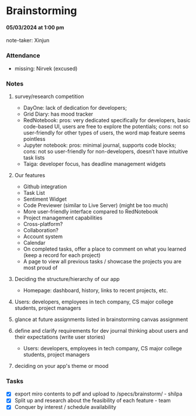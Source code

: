 # Brainstorming
#### 05/03/2024 at 1:00 pm 
note-taker: Xinjun
### Attendance
- missing: Nirvek (excused)

### Notes
1. survey/research competition
   - DayOne: lack of dedication for developers; 
   - Grid Diary: has mood tracker
    - RedNotebook: pros: very dedicated specifically for developers, basic code-based UI, users are free to explore the potentials; cons: not so user-friendly for other types of users, the word map feature seems pointless
    - Jupyter notebook: pros: minimal journal, supports code blocks; cons: not so user-friendly for non-developers, doesn’t have intuitive task lists
    - Taiga: developer focus, has deadline management widgets
2. Our features
    - Github integration
    - Task List
    - Sentiment Widget
    - Code Previewer (similar to Live Server) (might be too much)
    - More user-friendly interface compared to RedNotebook
    - Project management capabilities
    - Cross-platform? 
    - Collaboration?
    - Account system
    - Calendar
    - On completed tasks, offer a place to comment on what you learned (keep a record for each project)
    - A page to view all previous tasks / showcase the projects you are most proud of 

3. Deciding the structure/hierarchy of our app
    - Homepage: dashboard, history, links to recent projects, etc.
4. Users: developers, employees in tech company, CS major college students, project managers

5. glance at future assignments listed in brainstorming canvas assignment

6. define and clarify requirements for dev journal
thinking about users and their expectations (write user stories)
    - Users: developers, employees in tech company, CS major college students, project managers

7. deciding on your app's theme or mood


### Tasks
- [X] export miro contents to pdf and upload to /specs/brainstorm/ - shilpa
- [X] Split up and research about the feasibility of each feature - team
- [X] Conquer by interest / schedule availability
